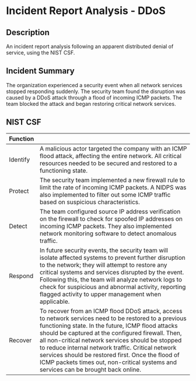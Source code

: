 <h1>Incident Report Analysis - DDoS</h1>
<h2>Description</h2>

An incident report analysis following an apparent distributed denial of service, using the NIST CSF.

<h2>Incident Summary</h2>

The organization experienced a security event when all network services stopped responding suddenly. The security team found the disruption was caused by a DDoS attack through a flood of incoming ICMP packets. The team blocked the attack and began restoring critical network services.

<h2>NIST CSF</h2>

| Function |  |
| --- | --- |
| Identify | A malicious actor targeted the company with an ICMP flood attack, affecting the entire network. All critical resources needed to be secured and restored to a functioning state. |
| Protect | The security team implemented a new firewall rule to limit the rate of incoming ICMP packets. A NIDPS was also implemented to filter out some ICMP traffic based on suspicious characteristics. |
| Detect | The team configured source IP address verification on the firewall to check for spoofed IP addresses on incoming ICMP packets. They also implemented network monitoring software to detect anomalous traffic. |
| Respond | In future security events, the security team will isolate affected systems to prevent further disruption to the network; they will attempt to restore any critical systems and services disrupted by the event. Following this, the team will analyze network logs to check for suspicious and abnormal activity, reporting flagged activity to upper management when applicable. |
| Recover | To recover from an ICMP flood DDoS attack, access to network services need to be restored to a previous functioning state. In the future, ICMP flood attacks should be captured at the configured firewall. Then, all non-critical network services should be stopped to reduce internal network traffic. Critical network services should be restored first. Once the flood of ICMP packets times out, non-critical systems and services can be brought back online. |
